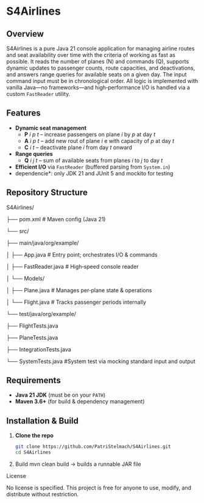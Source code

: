 # S4Airlines

## Overview
S4Airlines is a pure Java 21 console application for managing airline routes and seat availability over time with the criteria of working as fast as possible. 
It reads the number of planes (N) and commands (Q), supports dynamic updates to passenger counts, route capacities, and deactivations, and answers range queries for available seats on a given day.
The input command input must be in chronological order.
All logic is implemented with vanilla Java—no frameworks—and high‐performance I/O is handled via a custom `FastReader` utility.

## Features
- **Dynamic seat management**  
  - **P** _i_ _p_ _t_ – increase passengers on plane _i_ by _p_ at day _t_  
  - **A** _i_ _p_ _t_ – add new rout of plane _i_ e with capacity of _p_ at day _t_  
  - **C** _i_ _t_ – deactivate plane _i_ from day _t_ onward  
- **Range queries**  
  - **Q** _i_ _j_ _t_ – sum of available seats from planes _i_ to _j_ to day _t_  
- **Efficient I/O** via `FastReader` (buffered parsing from `System.in`)  
- dependencie*: only JDK 21 and JUnit 5 and mockito for testing 
## Repository Structure

S4Airlines/

├── pom.xml # Maven config (Java 21)

└── src/

├── main/java/org/example/

│ ├── App.java # Entry point; orchestrates I/O & commands

│ ├── FastReader.java # High‐speed console reader

│ └── Models/

│ ├── Plane.java # Manages per‐plane state & operations

│ └── Flight.java # Tracks passenger periods internally

└── test/java/org/example/

├── FlightTests.java

├── PlaneTests.java

├── IntegrationTests.java

└── SystemTests.java #System test via mocking standard input and output


## Requirements
- **Java 21 JDK** (must be on your `PATH`)
- **Maven 3.6+** (for build & dependency management)
  
## Installation & Build
1. **Clone the repo**  
   ```bash
   git clone https://github.com/PatriStelmach/S4Airlines.git
   cd S4Airlines

2. Build
   mvn clean build -> builds a runnable JAR file

   
License

No license is specified. This project is free for anyone to use, modify, and distribute without restriction.
